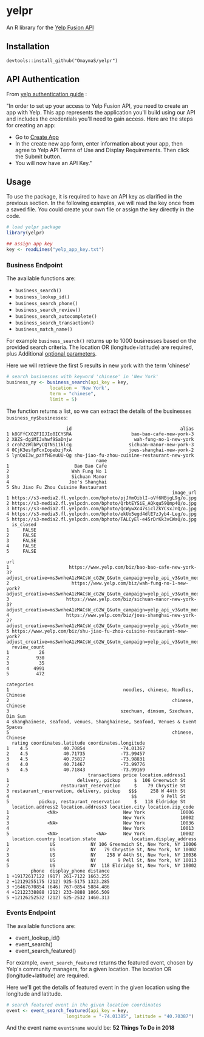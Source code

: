 # yelpr




An R library for the [Yelp Fusion API](https://www.yelp.com/developers/documentation/v3/get_started)

## Installation

`devtools::install_github("OmaymaS/yelpr")`

## API Authentication

From [yelp authentication guide](https://www.yelp.com/developers/documentation/v3/authentication) :

"In order to set up your access to Yelp Fusion API, you need to create an app with Yelp. This app represents the application you'll build using our API and includes the credentials you'll need to gain access. Here are the steps for creating an app:

- Go to [Create App](https://www.yelp.com/developers/v3/manage_app)
- In the create new app form, enter information about your app, then agree to Yelp API Terms of Use and Display Requirements. Then click the Submit button.
- You will now have an API Key."


## Usage

To use the package, it is required to have an API key as clarified in the previous section. In the following examples, we will read the key once from a saved file. You could create your own file or assign the key directly in the code.


```r
# load yelpr package
library(yelpr)
```


```r
## assign app key
key <- readLines("yelp_app_key.txt")
```

### Business Endpoint 

The available functions are:

- `business_search()`
- `business_lookup_id()`
- `business_search_phone()`
- `business_search_review()`
- `business_search_autocomplete()`
- `business_search_transaction()`
- `business_match_name()`


For example `business_search()` returns up to 1000 businesses based on the provided search criteria. The location OR (longitude+latitude) are required, plus Additional [optional parameters](https://www.yelp.com/developers/documentation/v3/business_search).

Here we will retrieve the first 5 results in new york with the term 'chinese'


```r
# search businesses with keyword 'chinese' in 'New York'
business_ny <- business_search(api_key = key,
                location = 'New York',
                term = "chinese",
                limit = 5)
```

The function returns a list, so we can extract the details of the businesses `business_ny$businesses`:


```
                      id                                        alias
1 k8GFfCXO2FIIJIo0ICYSRA                      bao-bao-cafe-new-york-3
2 X8ZS-dgiMIJvhwf9SaDnjw                       wah-fung-no-1-new-york
3 croh2zWlbPyCQTNS11klcg                     sichuan-manor-new-york-3
4 0CjK3esfpFcxIopebzjFxA                     joes-shanghai-new-york-2
5 lynQoI3w_pzYfHGeuUU-Qg shu-jiao-fu-zhou-cuisine-restaurant-new-york
                                 name
1                        Bao Bao Cafe
2                       Wah Fung No 1
3                       Sichuan Manor
4                      Joe's Shanghai
5 Shu Jiao Fu Zhou Cuisine Restaurant
                                                             image_url
1 https://s3-media2.fl.yelpcdn.com/bphoto/pjJHmOiblI-oVf6NBjgL9g/o.jpg
2 https://s3-media2.fl.yelpcdn.com/bphoto/QrbtEYSiE_AQkqu59Qmp4Q/o.jpg
3 https://s3-media2.fl.yelpcdn.com/bphoto/QcWywXc47siclZkYCsxJnQ/o.jpg
4 https://s3-media3.fl.yelpcdn.com/bphoto/ekUo5egd4dlE7zJyb4-Leg/o.jpg
5 https://s3-media2.fl.yelpcdn.com/bphoto/TALCyEl-e45rDrKk3vCWaQ/o.jpg
  is_closed
1     FALSE
2     FALSE
3     FALSE
4     FALSE
5     FALSE
                                                                                                                                                                                                        url
1                      https://www.yelp.com/biz/bao-bao-cafe-new-york-3?adjust_creative=ms3wnheA1zMACsW_cG2W_Q&utm_campaign=yelp_api_v3&utm_medium=api_v3_business_search&utm_source=ms3wnheA1zMACsW_cG2W_Q
2                       https://www.yelp.com/biz/wah-fung-no-1-new-york?adjust_creative=ms3wnheA1zMACsW_cG2W_Q&utm_campaign=yelp_api_v3&utm_medium=api_v3_business_search&utm_source=ms3wnheA1zMACsW_cG2W_Q
3                     https://www.yelp.com/biz/sichuan-manor-new-york-3?adjust_creative=ms3wnheA1zMACsW_cG2W_Q&utm_campaign=yelp_api_v3&utm_medium=api_v3_business_search&utm_source=ms3wnheA1zMACsW_cG2W_Q
4                     https://www.yelp.com/biz/joes-shanghai-new-york-2?adjust_creative=ms3wnheA1zMACsW_cG2W_Q&utm_campaign=yelp_api_v3&utm_medium=api_v3_business_search&utm_source=ms3wnheA1zMACsW_cG2W_Q
5 https://www.yelp.com/biz/shu-jiao-fu-zhou-cuisine-restaurant-new-york?adjust_creative=ms3wnheA1zMACsW_cG2W_Q&utm_campaign=yelp_api_v3&utm_medium=api_v3_business_search&utm_source=ms3wnheA1zMACsW_cG2W_Q
  review_count
1           26
2          930
3           35
4         4991
5          472
                                                                   categories
1                                          noodles, chinese, Noodles, Chinese
2                                                            chinese, Chinese
3                                         szechuan, dimsum, Szechuan, Dim Sum
4 shanghainese, seafood, venues, Shanghainese, Seafood, Venues & Event Spaces
5                                                            chinese, Chinese
  rating coordinates.latitude coordinates.longitude
1    4.5             40.70854             -74.01367
2    4.5             40.71735             -73.99457
3    4.5             40.75817             -73.98831
4    4.0             40.71467             -73.99776
5    4.5             40.71843             -73.99169
                              transactions price location.address1
1                         delivery, pickup     $  106 Greenwich St
2                   restaurant_reservation     $    79 Chrystie St
3 restaurant_reservation, delivery, pickup   $$$     258 W 44th St
4                                             $$         9 Pell St
5           pickup, restaurant_reservation     $   118 Eldridge St
  location.address2 location.address3 location.city location.zip_code
1              <NA>                        New York             10006
2                                          New York             10002
3              <NA>                        New York             10036
4                                          New York             10013
5              <NA>              <NA>      New York             10002
  location.country location.state             location.display_address
1               US             NY 106 Greenwich St, New York, NY 10006
2               US             NY   79 Chrystie St, New York, NY 10002
3               US             NY    258 W 44th St, New York, NY 10036
4               US             NY        9 Pell St, New York, NY 10013
5               US             NY  118 Eldridge St, New York, NY 10002
         phone  display_phone distance
1 +19172617122 (917) 261-7122 1663.255
2 +12129255175 (212) 925-5175 1323.285
3 +16467670854 (646) 767-0854 5884.486
4 +12122338888 (212) 233-8888 1066.509
5 +12126252532 (212) 625-2532 1460.313
```



### Events Endpoint

The available functions are:

- event_lookup_id()
- event_search()
- event_search_featured()

For example, `event_search_featured` returns the featured event, chosen by Yelp's community managers, for a given location. The location OR (longitude+latitude) are required.

Here we'll get the details of featured event in the given location using the longitude and latitude.


```r
# search featured event in the given location coordinates
event <- event_search_featured(api_key = key,
                      longitude = "-74.01385", latitude = "40.70387")
```

And the event name `event$name` would be:
**52 Things To Do in 2018**

